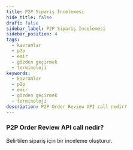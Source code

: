 ```yaml
---
title: P2P Sipariş İncelemesi
hide_title: false
draft: false
sidebar_label: P2P Sipariş İncelemesi
sidebar_position: 4
tags:
  - kavramlar
  - p2p
  - emir
  - gözden geçirmek
  - terminoloji
keywords:
  - kavramlar
  - p2p
  - emir
  - gözden geçirmek
  - terminoloji
description: P2P Order Review API call nedir?
---
```


### P2P Order Review API call nedir?

Belirtilen sipariş için bir inceleme oluşturur.

